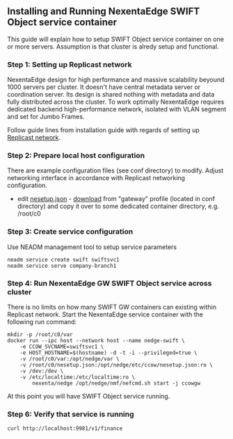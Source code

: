 ## Installing and Running NexentaEdge SWIFT Object service container
This guide will explain how to setup SWIFT Object service container on one or more servers. Assumption is that cluster is alredy setup and functional.

### Step 1: Setting up Replicast network
NexentaEdge design for high performance and massive scalability beyound 1000 servers per cluster. It doesn't have central metadata server or coordination server. Its design is shared nothing with metadata and data fully distributed across the cluster. To work optimally NexentaEdge requires dedicated backend high-performance network, isolated with VLAN segment and set for Jumbo Frames.

Follow guide lines from installation guide with regards of setting up [Replicast network](https://github.com/Nexenta/edge-dev/blob/master/INSTALL.md#step-1-setting-up-replicast-network).

### Step 2: Prepare local host configuration
There are example configuration files (see conf directory) to modify. Adjust networking interface in accordance with Replicast networking configuration.

* edit [nesetup.json](https://github.com/Nexenta/nedge-dev/blob/master/conf/gateway/nesetup.json) - [download](https://raw.githubusercontent.com/Nexenta/nedge-dev/master/conf/gateway/nesetup.json) from "gateway" profile (located in conf directory) and copy it over to some dedicated container directory, e.g. /root/c0

### Step 3: Create service configuration
Use NEADM management tool to setup service parameters
```
neadm service create swift swiftsvc1
neadm service serve company-branch1
```

### Step 4: Run NexentaEdge GW SWIFT Object service across cluster
There is no limits on how many SWIFT GW containers can existing within Replicast network. Start the NexentaEdge service container with the following run command:
```
mkdir -p /root/c0/var
docker run --ipc host --network host --name nedge-swift \
	-e CCOW_SVCNAME=swiftsvc1 \
	-e HOST_HOSTNAME=$(hostname) -d -t -i --privileged=true \
	-v /root/c0/var:/opt/nedge/var \
	-v /root/c0/nesetup.json:/opt/nedge/etc/ccow/nesetup.json:ro \
	-v /dev:/dev \
	-v /etc/localtime:/etc/localtime:ro \
        nexenta/nedge /opt/nedge/nmf/nefcmd.sh start -j ccowgw
```

At this point you will have SWIFT Object service running.

### Step 6: Verify that service is running
```
curl http://localhost:9981/v1/finance
```
